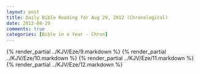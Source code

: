 ```yaml
---
layout: post
title: Daily Bible Reading for Aug 29, 2012 (Chronological)
date: 2012-08-29
comments: true
categories: [Bible in a Year - Chron]
---
```

{% render_partial ../KJV/Eze/9.markdown %}
{% render_partial ../KJV/Eze/10.markdown %}
{% render_partial ../KJV/Eze/11.markdown %}
{% render_partial ../KJV/Eze/12.markdown %}
